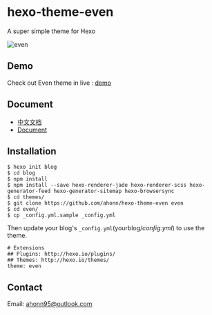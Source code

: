 # hexo-theme-even

A super simple theme for Hexo 

![even](http://ww4.sinaimg.cn/large/006tNbRwjw1f6l0ryrho2j31kw0yb7a6.jpg)

## Demo
Check out Even theme in live : [demo](http://www.ahonn.me)

## Document
- [中文文档](/doc/doc_zh.md)
- [Document](/doc/doc_en.md)

## Installation
```
$ hexo init blog
$ cd blog
$ npm install
$ npm install --save hexo-renderer-jade hexo-renderer-scss hexo-generator-feed hexo-generator-sitemap hexo-browsersync
$ cd themes/
$ git clone https://github.com/ahonn/hexo-theme-even even
$ cd even/
$ cp _config.yml.sample _config.yml
```

Then update your blog's `_config.yml`(yourblog/_config.yml_) to use the theme.

```
# Extensions
## Plugins: http://hexo.io/plugins/
## Themes: http://hexo.io/themes/
theme: even
```

## Contact
Email: [ahonn95@outlook.com](mailto:ahonn95@outlook.com)
